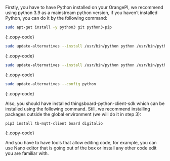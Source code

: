 Firstly, you have to have Python installed on your OrangePI, we recommend using python 3.9 as a mainstream python version, if you haven’t installed Python, you can do it by the following command:

```bash
sudo apt-get install -y python3 git python3-pip
```
{:.copy-code}

```bash
sudo update-alternatives --install /usr/bin/python python /usr/bin/python2.7 1
```
{:.copy-code}

```bash
sudo update-alternatives --install /usr/bin/python python /usr/bin/python3.5 2
```
{:.copy-code}

```bash
sudo update-alternatives --config python
```
{:.copy-code}

Also, you should have installed thingsboard-python-client-sdk which can be installed using the following command. Still, we recommend installing packages outside the global environment (we will do it in step 3):

```bash
pip3 install tb-mqtt-client board digitalio
```
{:.copy-code}

And you have to have tools that allow editing code, for example, you can use Nano editor that is going out of the box or install any other code edit you are familiar with.
